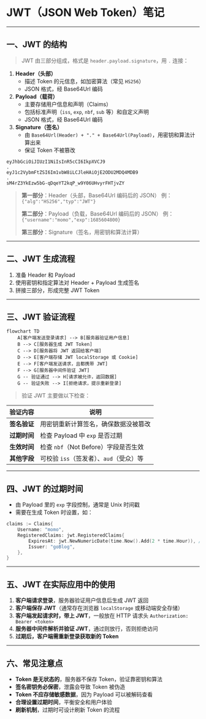 # JWT（JSON Web Token）笔记

------

## 一、JWT 的结构

>  JWT 由三部分组成，格式是 `header.payload.signature`，用 `.` 连接：

1. **Header（头部）**
   - 描述 Token 的元信息，如加密算法（常见 `HS256`）
   - JSON 格式，经 Base64Url 编码
2. **Payload（载荷）**
   - 主要存储用户信息和声明（Claims）
   - 包括标准声明（`iss`, `exp`, `nbf`, `sub` 等）和自定义声明
   - JSON 格式，经 Base64Url 编码
3. **Signature（签名）**
   - 由 `Base64Url(Header) + "." + Base64Url(Payload)`，用密钥和算法计算出来
   - 保证 Token 不被篡改

```shell
eyJhbGciOiJIUzI1NiIsInR5cCI6IkpXVCJ9
.
eyJ1c2VybmFtZSI6Im1vbW8iLCJleHAiOjE2ODU2MDQ4MDB9
.
sM4rZ3YkEzw5bG-qDqeYT2kqP_w9Y06UHvyrFHTjvZY
```

> **第一部分**：Header（头部，Base64Url 编码后的 JSON）
>  例：`{"alg":"HS256","typ":"JWT"}`
>
> **第二部分**：Payload（负载，Base64Url 编码后的 JSON）
>  例：`{"username":"momo","exp":1685604800}`
>
> **第三部分**：Signature（签名，用密钥和算法计算）

------

## 二、JWT 生成流程

1. 准备 Header 和 Payload
2. 使用密钥和指定算法对 Header + Payload 生成签名
3. 拼接三部分，形成完整 JWT Token

------

## 三、JWT 验证流程

```mermaid
flowchart TD
    A[客户端发送登录请求] --> B[服务器验证用户信息]
    B --> C[服务器生成 JWT Token]
    C --> D[服务器将 JWT 返回给客户端]
    D --> E[客户端存储 JWT localStorage 或 Cookie]
    E --> F[客户端发送请求，且都携带 JWT]
    F --> G[服务器中间件验证 JWT]
    G -- 验证通过 --> H[请求被允许，返回数据]
    G -- 验证失败 --> I[拒绝请求，提示重新登录]

```

> 验证 JWT 主要做以下检查：

| 验证内容     | 说明                                    |
| ------------ | --------------------------------------- |
| **签名验证** | 用密钥重新计算签名，确保数据没被篡改    |
| **过期时间** | 检查 Payload 中 `exp` 是否过期          |
| **生效时间** | 检查 `nbf`（Not Before）字段是否生效    |
| **其他字段** | 可校验 `iss`（签发者）、`aud`（受众）等 |

------

## 四、JWT 的过期时间

- 由 Payload 里的 `exp` 字段控制，通常是 Unix 时间戳
- 需要在生成 Token 时设置，如：

```go
claims := Claims{
    Username: "momo",
    RegisteredClaims: jwt.RegisteredClaims{
        ExpiresAt: jwt.NewNumericDate(time.Now().Add(2 * time.Hour)), // 2小时后过期
        Issuer: "goBlog",
    },
}
```

------

## 五、JWT 在实际应用中的使用

1. **客户端请求登录**，服务器验证用户信息后生成 JWT 返回
2. **客户端保存 JWT**（通常存在浏览器 `localStorage` 或移动端安全存储）
3. **客户端发起请求时，带上 JWT**，一般放在 HTTP 请求头 `Authorization: Bearer <token>`
4. **服务器中间件解析并验证 JWT**，通过则放行，否则拒绝访问
5. **过期后，客户端需重新登录获取新的 Token**

------

## 六、常见注意点

- **Token 是无状态的**，服务器不保存 Token，验证靠密钥和算法
- **签名密钥务必保密**，泄露会导致 Token 被伪造
- **Token 不应存储敏感数据**，因为 Payload 可以被解码查看
- **合理设置过期时间**，平衡安全和用户体验
- **刷新机制**，过期时可设计刷新 Token 的流程